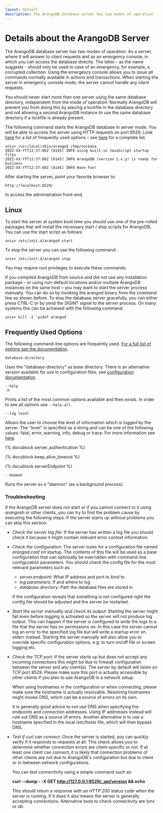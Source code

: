 ```yaml
---
layout: default
description: The ArangoDB database server has two modes of operation
---
```

Details about the ArangoDB Server
=================================

The ArangoDB database server has two modes of operation: As a server, where it
will answer to client requests and as an emergency console, in which you can
access the database directly. The latter - as the name suggests - should 
only be used in case of an emergency, for example, a corrupted
collection. Using the emergency console allows you to issue all commands
normally available in actions and transactions. When starting the server in
emergency console mode, the server cannot handle any client requests.

You should never start more than one server using the same database directory,
independent from the mode of operation. Normally ArangoDB will prevent
you from doing this by placing a lockfile in the database directory and
not allowing a second ArangoDB instance to use the same database directory
if a lockfile is already present.

The following command starts the ArangoDB database in server mode. You will
be able to access the server using HTTP requests on port 8529. Look 
[here](#frequently-used-options) for a list of 
frequently used options – see 
[here](configure-arango.html) for a complete list.

```
unix> /usr/local/sbin/arangod /tmp/vocbase
20ZZ-XX-YYT12:37:08Z [8145] INFO using built-in JavaScript startup files
20ZZ-XX-YYT12:37:08Z [8145] INFO ArangoDB (version 1.x.y) is ready for business
20ZZ-XX-YYT12:37:08Z [8145] INFO Have Fun!
```

After starting the server, point your favorite browser to:

    http://localhost:8529/

to access the administration front-end.

Linux
-----

To start the server at system boot time you should use one of the 
pre-rolled packages that will install the necessary start / stop
scripts for ArangoDB. You can use the start script as follows:

    unix> /etc/init.d/arangod start
 
To stop the server you can use the following command:

    unix> /etc/init.d/arangod stop

You may require root privileges to execute these commands.

If you compiled ArangoDB from source and did not use any installation
package – or using non-default locations and/or multiple ArangoDB
instances on the same host – you may want to start the server process 
manually. You can do so by invoking the arangod binary from the command
line as shown before. To stop the database server gracefully, you can
either press CTRL-C or by send the SIGINT signal to the server process. 
On many systems this can be achieved with the following command:

    unix> kill -2 `pidof arangod`

Frequently Used Options
-----------------------

The following command-line options are frequently used. 
[For a full list of options see the documentation](configure-arango.html).

`database-directory`

Uses the "database-directory" as base directory. There is an
alternative version available for use in configuration files, see 
[configuration documentation](configure-arango-arangod.html).

`--help`<br >
`-h`

Prints a list of the most common options available and then exists. 
In order to see all options use `--help-all`.

`--log level`

Allows the user to choose the level of information which is logged by
the server. The "level" is specified as a string and can be one of
the following values: fatal, error, warning, info, debug or trace.  For
more information see [here](configure-arango-logging.html).

<!-- ArangoServer.h -->
{% docublock server_authentication %}

<!-- ApplicationEndpointServer.h -->
{% docublock keep_alive_timeout %}

<!-- ApplicationEndpointServer.h -->
{% docublock serverEndpoint %}

`--daemon`

Runs the server as a "daemon" (as a background process).

### Troubleshooting

If the ArangoDB server does not start or if you cannot connect to it 
using *arangosh* or other clients, you can try to find the problem cause by 
executing the following steps. If the server starts up without problems
you can skip this section.

* *Check the server log file*: If the server has written a log file you should 
  check it because it might contain relevant error context information.

* *Check the configuration*: The server looks for a configuration file 
  named *arangod.conf* on startup. The contents of this file will be used
  as a base configuration that can optionally be overridden with command-line 
  configuration parameters. You should check the config file for the most
  relevant parameters such as:
  * *server.endpoint*: What IP address and port to bind to
  * *log parameters*: If and where to log
  * *database.directory*: Path the database files are stored in

  If the configuration reveals that something is not configured right the config
  file should be adjusted and the server be restarted.

* *Start the server manually and check its output*: Starting the server might
  fail even before logging is activated so the server will not produce log
  output. This can happen if the server is configured to write the logs to
  a file that the server has no permissions on. In this case the server 
  cannot log an error to the specified log file but will write a startup 
  error on stderr instead.
  Starting the server manually will also allow you to override specific 
  configuration options, e.g. to turn on/off file or screen logging etc.

* *Check the TCP port*: If the server starts up but does not accept any incoming 
  connections this might be due to firewall configuration between the server 
  and any client(s). The server by default will listen on TCP port 8529. Please 
  make sure this port is actually accessible by other clients if you plan to use 
  ArangoDB in a network setup.

  When using hostnames in the configuration or when connecting, please make
  sure the hostname is actually resolvable. Resolving hostnames might invoke
  DNS, which can be a source of errors on its own.

  It is generally good advice to not use DNS when specifying the endpoints
  and connection addresses. Using IP addresses instead will rule out DNS as 
  a source of errors. Another alternative is to use a hostname specified
  in the local */etc/hosts* file, which will then bypass DNS.

* *Test if *curl* can connect*: Once the server is started, you can quickly
  verify if it responds to requests at all. This check allows you to
  determine whether connection errors are client-specific or not. If at 
  least one client can connect, it is likely that connection problems of
  other clients are not due to ArangoDB's configuration but due to client
  or in-between network configurations.

  You can test connectivity using a simple command such as:

  **curl --dump - -X GET http://127.0.0.1:8529/_api/version && echo**

  This should return a response with an *HTTP 200* status code when the
  server is running. If it does it also means the server is generally 
  accepting connections. Alternative tools to check connectivity are *lynx*
  or *ab*.
